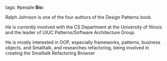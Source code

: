 tags: #people 
**Bio:**

Ralph Johnson is one of the four authors of the Design Patterns book. 

He is currently involved with the CS Department at the University of Illinois and the leader of UIUC Patterns/Software Architecture Group. 

He is mostly interested in OOP, especially frameworks, patterns, business objects, and Smalltalk, and researches refactoring, being involved in creating the Smalltalk Refactoring Browser